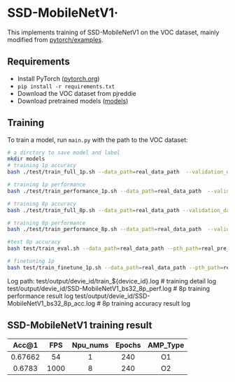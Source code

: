 # SSD-MobileNetV1·

This implements training of SSD-MobileNetV1 on the VOC dataset, mainly modified from [pytorch/examples](https://github.com/qfgaohao/pytorch-ssd.git).

## Requirements

- Install PyTorch ([pytorch.org](http://pytorch.org))
- `pip install -r requirements.txt`
- Download the VOC dataset from pjreddie
- Download pretrained models ([models](https://storage.googleapis.com/models-hao/mobilenet_v1_with_relu_69_5.pth))

## Training

To train a model, run `main.py` with the path to the VOC dataset:

```bash
# a dirctory to save model and label
mkdir models
# training 1p accuracy
bash ./test/train_full_1p.sh --data_path=real_data_path  --validation_data_path=real_validation_path

# training 1p performance
bash ./test/train_performance_1p.sh --data_path=real_data_path  --validation_data_path=real_validation_path

# training 8p accuracy
bash ./test/train_full_8p.sh --data_path=real_data_path --validation_data_path=real_validation_path --loss_scale=128.0

# training 8p performance
bash ./test/train_performance_8p.sh --data_path=real_data_path  --validation_data_path=real_validation_path --loss_scale=128.0

#test 8p accuracy
bash test/train_eval.sh --data_path=real_data_path --pth_path=real_pre_train_model_path

# finetuning 1p 
bash test/train_finetune_1p.sh --data_path=real_data_path --pth_path=real_pre_train_model_path 
```

Log path:
    test/output/devie_id/train_${device_id}.log           # training detail log
    test/output/devie_id/SSD-MobileNetV1_bs32_8p_perf.log  # 8p training performance result log
    test/output/devie_id/SSD-MobileNetV1_bs32_8p_acc.log   # 8p training accuracy result log



## SSD-MobileNetV1 training result

| Acc@1    | FPS       | Npu_nums | Epochs   | AMP_Type |
| :------: | :------:  | :------: | :------: | :------: |
| 0.67662        | 54       | 1        | 240        | O1       |
| 0.6783   | 1000     | 8        | 240      | O2       |
